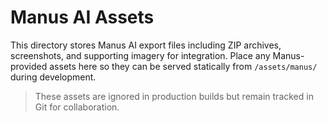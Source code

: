 # Manus AI Assets

This directory stores Manus AI export files including ZIP archives, screenshots, and supporting imagery for integration. Place any Manus-provided assets here so they can be served statically from `/assets/manus/` during development.

> These assets are ignored in production builds but remain tracked in Git for collaboration.

